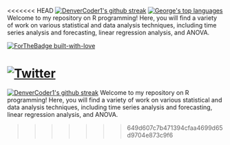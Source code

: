 
<<<<<<< HEAD
[![DenverCoder1's github streak](https://github-readme-streak-stats.herokuapp.com/?user=mwangi-george&theme=blue-green)](https://github.com/DenverCoder1/github-readme-streak-stats) [![George's top languages](https://github-readme-stats.vercel.app/api/top-langs/?username=mwangi-george&theme=blue-green)](https://github.com/mwangi-george/github-readme-stats) Welcome to my repository on R programming! Here, you will find a variety of work on various statistical and data analysis techniques, including time series analysis and forecasting, linear regression analysis, and ANOVA.

[![ForTheBadge built-with-love](http://ForTheBadge.com/images/badges/built-with-love.svg)](https://GitHub.com/mwangi-george/)

[![Twitter](https://badgen.net/badge/icon/twitter?icon=twitter&label)](https://twitter.com/mwangi__george)
=======
[![DenverCoder1's github streak](https://github-readme-streak-stats.herokuapp.com/?user=mwangi-george&theme=blue-green)](https://github.com/mwangi-george/github-readme-streak-stats)
Welcome to my repository on R programming! Here, you will find a variety of work on various statistical and data analysis techniques, including time series analysis and forecasting, linear regression analysis, and ANOVA.
>>>>>>> 649d607c7b471394cfaa4699d65d9704e873c9f6
